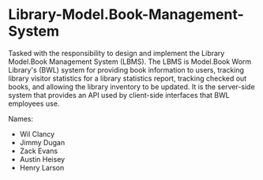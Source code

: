 # Library-Model.Book-Management-System
Tasked with the responsibility to design and implement the Library Model.Book Management System (LBMS). The LBMS is Model.Book Worm Library's (BWL) system for providing book information to users, tracking library visitor statistics for a library statistics report, tracking checked out books, and allowing the library inventory to be updated. It is the server-side system that provides an API used by client-side interfaces that BWL employees use.

Names:
* Wil Clancy
* Jimmy Dugan
* Zack Evans
* Austin Heisey
* Henry Larson
